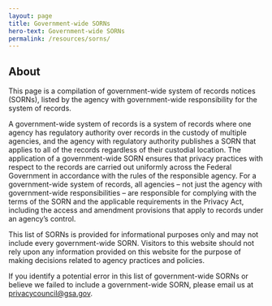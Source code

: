 ```yaml
---
layout: page
title: Government-wide SORNs
hero-text: Government-wide SORNs
permalink: /resources/sorns/
---
```

## About
This page is a compilation of government-wide system of records notices (SORNs), listed by the agency with government-wide responsibility for the system of records.

A government-wide system of records is a system of records where one agency has regulatory authority over records in the custody of multiple agencies, and the agency with regulatory authority publishes a SORN that applies to all of the records regardless of their custodial location.  The application of a government-wide SORN ensures that privacy practices with respect to the records are carried out uniformly across the Federal Government in accordance with the rules of the responsible agency.  For a government-wide system of records, all agencies – not just the agency with government-wide responsibilities – are responsible for complying with the terms of the SORN and the applicable requirements in the Privacy Act, including the access and amendment provisions that apply to records under an agency’s control.

This list of SORNs is provided for informational purposes only and may not include every government-wide SORN.  Visitors to this website should not rely upon any information provided on this website for the purpose of making decisions related to agency practices and policies.

If you identify a potential error in this list of government-wide SORNs or believe we failed to include a government-wide SORN, please email us at privacycouncil@gsa.gov.
